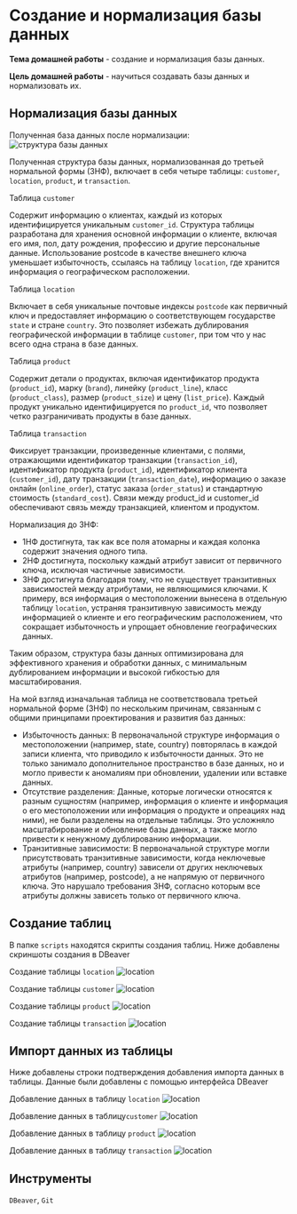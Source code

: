 # Создание и нормализация базы данных

**Тема домашней работы** - создание и нормализация базы данных.

**Цель домашней работы** - научиться создавать базы данных и нормализовать их.

## Нормализация базы данных

Полученная база данных после нормализации:
![структура базы данных](./images/db_structure.png)

Полученная структура базы данных, нормализованная до третьей нормальной формы (3НФ), включает в себя четыре таблицы: `customer`, `location`, `product`, и `transaction`. 

Таблица `customer`

Содержит информацию о клиентах, каждый из которых идентифицируется уникальным `customer_id`. Структура таблицы разработана для хранения основной информации о клиенте, включая его имя, пол, дату рождения, профессию и другие персональные данные. Использование postcode в качестве внешнего ключа уменьшает избыточность, ссылаясь на таблицу `location`, где хранится информация о географическом расположении.

Таблица `location`

Включает в себя уникальные почтовые индексы `postcode` как первичный ключ и предоставляет информацию о соответствующем государстве `state` и стране `country`. Это позволяет избежать дублирования географической информации в таблице `customer`, при том что у нас всего одна страна в базе данных.

Таблица `product`

Содержит детали о продуктах, включая идентификатор продукта (`product_id`), марку (`brand`), линейку (`product_line`), класс (`product_class`), размер (`product_size`) и цену (`list_price`). Каждый продукт уникально идентифицируется по `product_id`, что позволяет четко разграничивать продукты в базе данных.

Таблица `transaction`

Фиксирует транзакции, произведенные клиентами, с полями, отражающими идентификатор транзакции (`transaction_id`), идентификатор продукта (`product_id`), идентификатор клиента (`customer_id`), дату транзакции (`transaction_date`), информацию о заказе онлайн (`online_order`), статус заказа (`order_status`) и стандартную стоимость (`standard_cost`). Связи между product_id и customer_id обеспечивают связь между транзакцией, клиентом и продуктом.

Нормализация до 3НФ:

- 1НФ достигнута, так как все поля атомарны и каждая колонка содержит значения одного типа.
- 2НФ достигнута, поскольку каждый атрибут зависит от первичного ключа, исключая частичные зависимости.
- 3НФ достигнута благодаря тому, что не существует транзитивных зависимостей между атрибутами, не являющимися ключами. К примеру, вся информация о местоположении вынесена в отдельную таблицу `location`, устраняя транзитивную зависимость между информацией о клиенте и его географическим расположением, что сокращает избыточность и упрощает обновление географических данных.

Таким образом, структура базы данных оптимизирована для эффективного хранения и обработки данных, с минимальным дублированием информации и высокой гибкостью для масштабирования.

На мой взгляд изначальная таблица не соответствовала третьей нормальной форме (3НФ) по нескольким причинам, связанным с общими принципами проектирования и развития баз данных:

- Избыточность данных: В первоначальной структуре информация о местоположении (например, state, country) повторялась в каждой записи клиента, что приводило к избыточности данных. Это не только занимало дополнительное пространство в базе данных, но и могло привести к аномалиям при обновлении, удалении или вставке данных.
- Отсутствие разделения: Данные, которые логически относятся к разным сущностям (например, информация о клиенте и информация о его местоположении или информация о продукте и опреациях над ними), не были разделены на отдельные таблицы. Это усложняло масштабирование и обновление базы данных, а также могло привести к ненужному дублированию информации.
- Транзитивные зависимости: В первоначальной структуре могли присутствовать транзитивные зависимости, когда неключевые атрибуты (например, country) зависели от других неключевых атрибутов (например, postcode), а не напрямую от первичного ключа. Это нарушало требования 3НФ, согласно которым все атрибуты должны зависеть только от первичного ключа.

## Создание таблиц

В папке `scripts` находятся скрипты создания таблиц. Ниже добавлены скриншоты создания в DBeaver

Создание таблицы `location`
![location](./images/create_loc.png)

Создание таблицы `customer`
![location](./images/create_customer.png)

Создание таблицы `product`
![location](./images/create_product.png)

Создание таблицы `transaction`
![location](./images/create_transaction.png)

## Импорт данных из таблицы

Ниже добавлены строки подтверждения добавления импорта данных в таблицы.
Данные были добавлены с помощью интерфейса DBeaver

Добавление данных в таблицу `location`
![location](./images/insert_location.png)

Добавление данных в таблицу`customer`
![location](./images/insert_customer.png)

Добавление данных в таблицу `product`
![location](./images/insert_product.png)

Добавление данных в таблицу `transaction`
![location](./images/insert_transaction.png)

## Инструменты
`DBeaver`, `Git`